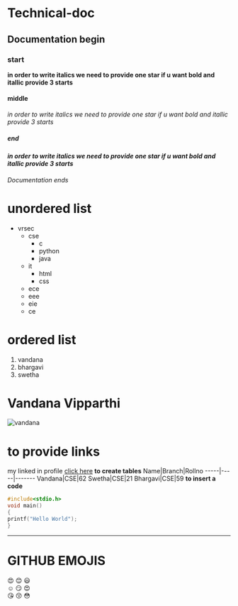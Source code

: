 # Technical-doc
## Documentation begin
### start
**in order to write italics we need to provide one star if u want bold and itallic provide 3 starts**  
#### middle
*in order to write italics we need to provide one star if u want bold and itallic provide 3 starts*  
##### end  
***in order to write italics we need to provide one star if u want bold and itallic provide 3 starts***  
###### Documentation ends 
# unordered list  
- vrsec
  * cse
    -  c
    -  python
    -  java
  * it
    -  html
    -  css
  * ece
  * eee
  * eie
  * ce
 # ordered list
 1. vandana
 2. bhargavi
 3. swetha
 # Vandana Vipparthi
 ![vandana](https://www.creatorshala.com/public/frontend/imgs/userProfile/19285_202005092056.jpg)
 # to provide links
 my linked in profile [click here](https://in.linkedin.com/in/vandana-vipparthi-9361a91ab)
 **to create tables**
 Name|Branch|Rollno
 -----|-----|-------
 Vandana|CSE|62
 Swetha|CSE|21
 Bhargavi|CSE|59
 **to insert a code**
 ~~~c
 #include<stdio.h>
 void main()
 {
 printf("Hello World");
 }
 ~~~
 --------------------------------------                ------------------------------           ------------------------------------------
 # GITHUB EMOJIS
 :heart_eyes:
 :blush:
 :smiley:	
 :relaxed:
 :smirk:
 :heart_eyes:	
 :kissing_heart: 
 :kissing_closed_eyes:
 :flushed:	
 
